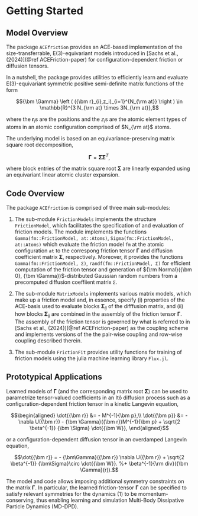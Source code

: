 # Getting Started

## Model Overview

The package `ACEfriction` provides an ACE-based implementation of the size-transferrable, E(3)-equivariant models introduced in [Sachs et al., (2024)](@ref ACEFriction-paper) for configuration-dependent friction or diffusion tensors.

In a nutshell, the package provides utilities to efficiently learn and evaluate E(3)-equivariant symmetric positive semi-definite matrix functions of the form
```math
{\bm \Gamma} \left ( ({\bm r}_{i},z_i)_{i=1}^{N_{\rm at}} \right ) \in \mathbb{R}^{3 N_{\rm at} \times 3N_{\rm at}},
```
where the ${\bm r}_{i}$s are the positions and the $z_{i}$s are the atomic element types of atoms in an atomic configuration comprised of $N_{\rm at}$ atoms.

The underlying model is based on an equivariance-preserving matrix square root decomposition,
```math
{\bm \Gamma} = {\bm \Sigma}{\bm \Sigma}^T,
```
where block entries of the matrix square root ${\bm \Sigma}$ are linearly expanded using an equivariant linear atomic cluster expansion.

## Code Overview

The package `ACEfriction` is comprised of three main sub-modules:

1. The sub-module `FrictionModels` implements the structure `FrictionModel`, which facilitates the specification of and evaluation of friction models. The module implements the functions `Gamma(fm::FrictionModel, at::Atoms)`, `Sigma(fm::FrictionModel, at::Atoms)` which evaluate the friction model `fm` at the atomic configuration `at` to the correspong friction tensor ${\bm \Gamma}$ and  diffusion coefficient matrix ${\bm \Sigma}$, respectively. Moreover, it provides the functions `Gamma(fm::FrictionModel, Σ)`, `randf(fm::FrictionModel, Σ)` for efficient computation of the friction tensor and generation of ${\rm Normal}({\bm 0}, {\bm \Gamma})$-distributed Gaussian random numbers from a precomputed diffusion coeffiient matrix `Σ`.

2. The sub-module `MatrixModels` implements various matrix models, which make up a friction model and, in essence, specify (i) properties of the ACE-basis used to evaluate blocks ${\bm \Sigma}_{ij}$ of the difffusion matrix, and (ii) how blocks  ${\bm \Sigma}_{ij}$ are combined in the assembly of the friction tensor ${\bm \Gamma}$. The assembly of the friction tensor is governed by what is referred to in [Sachs et al., (2024)](@ref ACEFriction-paper) as the coupling scheme and implements versions of the the pair-wise coupling and row-wise coupling described therein.

3. The sub-module `FrictionFit` provides utility functions for training of friction models using the julia machine learning library `Flux.jl`. 


## Prototypical Applications

Learned models of ${\bm \Gamma}$ (and the corresponding matrix root ${\bm \Sigma}$) can be used to parametrize tensor-valued coefficients in an Itô diffusion process such as a configuration-dependent friction tensor in a kinetic Langevin equation,
```math
\begin{aligned}
\dot{{\bm r}} &= - M^{-1}{\bm p},\\
\dot{{\bm p}} &= - \nabla U({\bm r}) - {\bm \Gamma}({\bm r})M^{-1}{\bm p} + \sqrt{2 \beta^{-1}} {\bm \Sigma} \dot{{\bm W}},
\end{aligned}
```
or a configuration-dependent diffusion tensor in an overdamped Langevin equation,
```math
\dot{{\bm r}} = - {\bm\Gamma}({\bm r}) \nabla U({\bm r})  + \sqrt{2 \beta^{-1}} {\bm\Sigma}\circ \dot{{\bm W}}. %+ \beta^{-1}{\rm div}({\bm \Gamma}(r)).
```

The model and code allows imposing additional symmetry constraints on the matrix ${\bm \Gamma}$. In particular, the learned friction-tensor ${\bm \Gamma}$ can be specified to satisfy relevant symmetries for the dynamics (1) to be momentum-conserving, thus enabling learning and simulation Multi-Body Dissipative Particle Dynamics (MD-DPD).